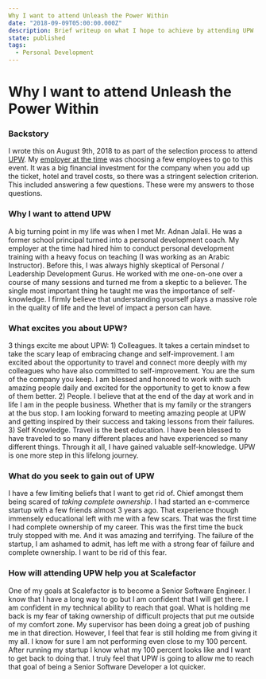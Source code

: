 ```yaml
---
Why I want to attend Unleash the Power Within
date: "2018-09-09T05:00:00.000Z"
description: Brief writeup on what I hope to achieve by attending UPW
state: published
tags:
  - Personal Development
---
```


# Why I want to attend Unleash the Power Within

### Backstory

I wrote this on August 9th, 2018 to as part of the selection process to attend [UPW](https://www.tonyrobbins.com/events/unleash-the-power-within/). My [employer at the time](http://scalefactor.com/) was choosing a few employees to go to this event. It was a big financial investment for the company when you add up the ticket, hotel and travel costs, so there was a stringent selection criterion. This included answering a few questions. These were my answers to those questions.

### Why I want to attend UPW

A big turning point in my life was when I met Mr. Adnan Jalali. He was a former school principal turned into a personal development coach. My employer at the time had hired him to conduct personal development training with a heavy focus on teaching (I was working as an Arabic Instructor). Before this, I was always highly skeptical of Personal / Leadership Development Gurus. He worked with me one-on-one over a course of many sessions and turned me from a skeptic to a believer. The single most important thing he taught me was the importance of self-knowledge. I firmly believe that understanding yourself plays a massive role in the quality of life and the level of impact a person can have.

### What excites you about UPW?

3 things excite me about UPW: 1) Colleagues. It takes a certain mindset to take the scary leap of embracing change and self-improvement. I am excited about the opportunity to travel and connect more deeply with my colleagues who have also committed to self-improvement. You are the sum of the company you keep. I am blessed and honored to work with such amazing people daily and excited for the opportunity to get to know a few of them better. 2) People. I  believe that at the end of the day at work and in life I am in the people business. Whether that is my family or the strangers at the bus stop. I am looking forward to meeting amazing people at UPW and getting inspired by their success and taking lessons from their failures. 3) Self Knowledge. Travel is the best education. I have been blessed to have traveled to so many different places and have experienced so many different things. Through it all, I have gained valuable self-knowledge. UPW is one more step in this lifelong journey.

### What do you seek to gain out of UPW

I have a few limiting beliefs that I want to get rid of. Chief amongst them being scared of *taking complete ownership*. I had started an e-commerce startup with a few friends almost 3 years ago. That experience though immensely educational left with me with a few scars. That was the first time I had complete ownership of my career. This was the first time the buck truly stopped with me. And it was amazing and terrifying. The failure of the startup, I am ashamed to admit, has left me with a strong fear of failure and complete ownership. I want to be rid of this fear.

### How will attending UPW help you at Scalefactor

One of my goals at Scalefactor is to become a Senior Software Engineer. I know that I have a long way to go but I am confident that I will get there. I am confident in my technical ability to reach that goal. What is holding me back is my fear of taking ownership of difficult projects that put me outside of my comfort zone. My supervisor has been doing a great job of pushing me in that direction. However, I feel that fear is still holding me from giving it my all. I know for sure I am not performing even close to my 100 percent. After running my startup I know what my 100 percent looks like and I want to get back to doing that. I truly feel that UPW is going to allow me to reach that goal of being a Senior Software Developer a lot quicker.